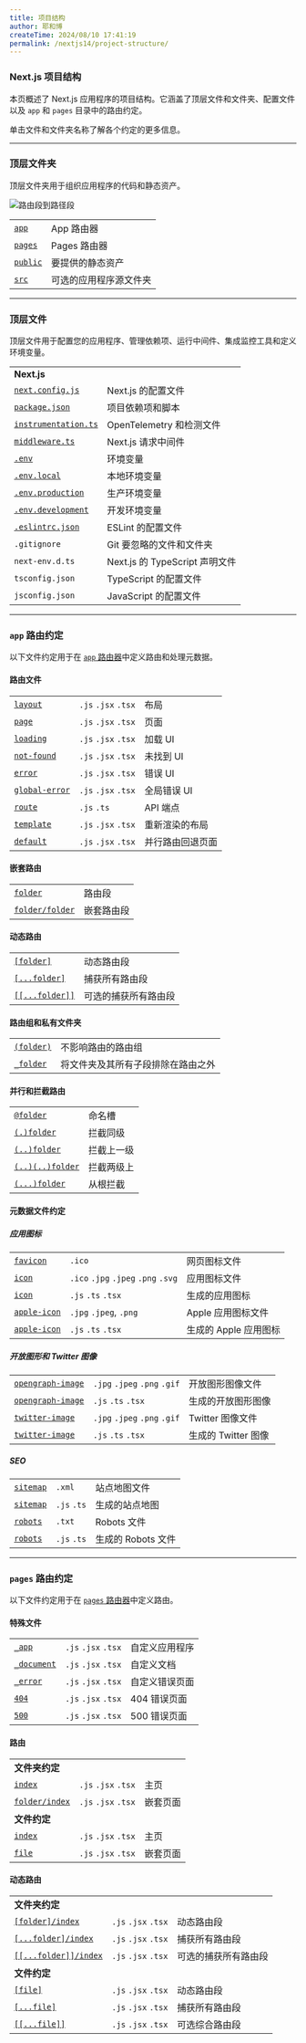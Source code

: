 ```yaml
---
title: 项目结构
author: 耶和博
createTime: 2024/08/10 17:41:19
permalink: /nextjs14/project-structure/
---
```


### **Next.js 项目结构**

本页概述了 Next.js 应用程序的项目结构。它涵盖了顶层文件和文件夹、配置文件以及 `app` 和 `pages` 目录中的路由约定。

单击文件和文件夹名称了解各个约定的更多信息。

-----

### **顶层文件夹**  

顶层文件夹用于组织应用程序的代码和静态资产。

![路由段到路径段](https://nextjs.org/_next/image?url=%2Fdocs%2Flight%2Ftop-level-folders.png&w=3840&q=75)

|  |  |
| --- | --- |
| [`app`](https://nextjs.org/docs/app/building-your-application/routing) | App 路由器 |
| [`pages`](https://nextjs.org/docs/pages/building-your-application/routing) | Pages 路由器 |
| [`public`](https://nextjs.org/docs/app/building-your-application/optimizing/static-assets) | 要提供的静态资产 |
| [`src`](https://nextjs.org/docs/app/building-your-application/configuring/src-directory) | 可选的应用程序源文件夹 |

----- 

### **顶层文件**

顶层文件用于配置您的应用程序、管理依赖项、运行中间件、集成监控工具和定义环境变量。

|  |  |
| --- | --- |
| **Next.js** |  |
| [`next.config.js`](https://nextjs.org/docs/app/api-reference/next-config-js) | Next.js 的配置文件 |
| [`package.json`](https://nextjs.org/docs/getting-started/installation#manual-installation) | 项目依赖项和脚本 |
| [`instrumentation.ts`](https://nextjs.org/docs/app/building-your-application/optimizing/instrumentation) | OpenTelemetry 和检测文件 |
| [`middleware.ts`](https://nextjs.org/docs/app/building-your-application/routing/middleware) | Next.js 请求中间件 |
| [`.env`](https://nextjs.org/docs/app/building-your-application/configuring/environment-variables) | 环境变量 |
| [`.env.local`](https://nextjs.org/docs/app/building-your-application/configuring/environment-variables) | 本地环境变量 |
| [`.env.production`](https://nextjs.org/docs/app/building-your-application/configuring/environment-variables) | 生产环境变量 |
| [`.env.development`](https://nextjs.org/docs/app/building-your-application/configuring/environment-variables) | 开发环境变量 |
| [`.eslintrc.json`](https://nextjs.org/docs/app/building-your-application/configuring/eslint) | ESLint 的配置文件 |
| `.gitignore` | Git 要忽略的文件和文件夹 |
| `next-env.d.ts` | Next.js 的 TypeScript 声明文件 |
| `tsconfig.json` | TypeScript 的配置文件 |
| `jsconfig.json` | JavaScript 的配置文件 |

----- 

### **`app` 路由约定**

以下文件约定用于在 [`app` 路由器](https://nextjs.org/docs/app)中定义路由和处理元数据。

#### **路由文件**

|  |  |  |
| --- | --- | --- |
| [`layout`](https://nextjs.org/docs/app/api-reference/file-conventions/layout) | `.js` `.jsx` `.tsx` | 布局 |
| [`page`](https://nextjs.org/docs/app/api-reference/file-conventions/page) | `.js` `.jsx` `.tsx` | 页面 |
| [`loading`](https://nextjs.org/docs/app/api-reference/file-conventions/loading) | `.js` `.jsx` `.tsx` | 加载 UI |
| [`not-found`](https://nextjs.org/docs/app/api-reference/file-conventions/not-found) | `.js` `.jsx` `.tsx` | 未找到 UI |
| [`error`](https://nextjs.org/docs/app/api-reference/file-conventions/error) | `.js` `.jsx` `.tsx` | 错误 UI |
| [`global-error`](https://nextjs.org/docs/app/api-reference/file-conventions/error#global-errorjs) | `.js` `.jsx` `.tsx` | 全局错误 UI |
| [`route`](https://nextjs.org/docs/app/api-reference/file-conventions/route) | `.js` `.ts` | API 端点 |
| [`template`](https://nextjs.org/docs/app/api-reference/file-conventions/template) | `.js` `.jsx` `.tsx` | 重新渲染的布局 |
| [`default`](https://nextjs.org/docs/app/api-reference/file-conventions/default) | `.js` `.jsx` `.tsx` | 并行路由回退页面 |

#### **嵌套路由**

|  |  |
| --- | --- |
| [`folder`](https://nextjs.org/docs/app/building-your-application/routing#route-segments) | 路由段 |
| [`folder/folder`](https://nextjs.org/docs/app/building-your-application/routing#nested-routes) | 嵌套路由段 |

#### **动态路由**

|  |  |
| --- | --- |
| [`[folder]`](https://nextjs.org/docs/app/building-your-application/routing/dynamic-routes#convention) | 动态路由段 |
| [`[...folder]`](https://nextjs.org/docs/app/building-your-application/routing/dynamic-routes#catch-all-segments) | 捕获所有路由段 |
| [`[[...folder]]`](https://nextjs.org/docs/app/building-your-application/routing/dynamic-routes#optional-catch-all-segments) | 可选的捕获所有路由段 |

#### **路由组和私有文件夹**

|  |  |
| --- | --- |
| [`(folder)`](https://nextjs.org/docs/app/building-your-application/routing/route-groups#convention) | 不影响路由的路由组 |
| [`_folder`](https://nextjs.org/docs/app/building-your-application/routing/colocation#private-folders) | 将文件夹及其所有子段排除在路由之外 |

#### **并行和拦截路由**

|  |  |
| --- | --- |
| [`@folder`](https://nextjs.org/docs/app/building-your-application/routing/parallel-routes#slots) | 命名槽 |
| [`(.)folder`](https://nextjs.org/docs/app/building-your-application/routing/intercepting-routes#convention) | 拦截同级 |
| [`(..)folder`](https://nextjs.org/docs/app/building-your-application/routing/intercepting-routes#convention) | 拦截上一级 |
| [`(..)(..)folder`](https://nextjs.org/docs/app/building-your-application/routing/intercepting-routes#convention) | 拦截两级上 |
| [`(...)folder`](https://nextjs.org/docs/app/building-your-application/routing/intercepting-routes#convention) | 从根拦截 |

#### **元数据文件约定**

##### **应用图标**

|  |  |  |
| --- | --- | --- |
| [`favicon`](https://nextjs.org/docs/app/api-reference/file-conventions/metadata/app-icons#favicon) | `.ico` | 网页图标文件 |
| [`icon`](https://nextjs.org/docs/app/api-reference/file-conventions/metadata/app-icons#icon) | `.ico` `.jpg` `.jpeg` `.png` `.svg` | 应用图标文件 |
| [`icon`](https://nextjs.org/docs/app/api-reference/file-conventions/metadata/app-icons#generate-icons-using-code-js-ts-tsx) | `.js` `.ts` `.tsx` | 生成的应用图标 |
| [`apple-icon`](https://nextjs.org/docs/app/api-reference/file-conventions/metadata/app-icons#apple-icon) | `.jpg` `.jpeg`, `.png` | Apple 应用图标文件 |
| [`apple-icon`](https://nextjs.org/docs/app/api-reference/file-conventions/metadata/app-icons#generate-icons-using-code-js-ts-tsx) | `.js` `.ts` `.tsx` | 生成的 Apple 应用图标 |

##### **开放图形和 Twitter 图像**

|  |  |  |
| --- | --- | --- |
| [`opengraph-image`](https://nextjs.org/docs/app/api-reference/file-conventions/metadata/opengraph-image#opengraph-image) | `.jpg` `.jpeg` `.png` `.gif` | 开放图形图像文件 |
| [`opengraph-image`](https://nextjs.org/docs/app/api-reference/file-conventions/metadata/opengraph-image#generate-images-using-code-js-ts-tsx) | `.js` `.ts` `.tsx` | 生成的开放图形图像 |
| [`twitter-image`](https://nextjs.org/docs/app/api-reference/file-conventions/metadata/opengraph-image#twitter-image) | `.jpg` `.jpeg` `.png` `.gif` | Twitter 图像文件 |
| [`twitter-image`](https://nextjs.org/docs/app/api-reference/file-conventions/metadata/opengraph-image#generate-images-using-code-js-ts-tsx) | `.js` `.ts` `.tsx` | 生成的 Twitter 图像 |

##### **SEO**

|  |  |  |
| --- | --- | --- |
| [`sitemap`](https://nextjs.org/docs/app/api-reference/file-conventions/metadata/sitemap#sitemap-files-xml) | `.xml` | 站点地图文件 |
| [`sitemap`](https://nextjs.org/docs/app/api-reference/file-conventions/metadata/sitemap#generating-a-sitemap-using-code-js-ts) | `.js` `.ts` | 生成的站点地图 |
| [`robots`](https://nextjs.org/docs/app/api-reference/file-conventions/metadata/robots#static-robotstxt) | `.txt` | Robots 文件 |
| [`robots`](https://nextjs.org/docs/app/api-reference/file-conventions/metadata/robots#generate-a-robots-file) | `.js` `.ts` | 生成的 Robots 文件 |

----- 

### **`pages` 路由约定**

以下文件约定用于在 [`pages` 路由器](https://nextjs.org/docs/pages)中定义路由。

#### **特殊文件**

|  |  |  |
| --- | --- | --- |
| [`_app`](https://nextjs.org/docs/pages/building-your-application/routing/custom-app) | `.js` `.jsx` `.tsx` | 自定义应用程序 |
| [`_document`](https://nextjs.org/docs/pages/building-your-application/routing/custom-document) | `.js` `.jsx` `.tsx` | 自定义文档 |
| [`_error`](https://nextjs.org/docs/pages/building-your-application/routing/custom-error#more-advanced-error-page-customizing) | `.js` `.jsx` `.tsx` | 自定义错误页面 |
| [`404`](https://nextjs.org/docs/pages/building-your-application/routing/custom-error#404-page) | `.js` `.jsx` `.tsx` | 404 错误页面 |
| [`500`](https://nextjs.org/docs/pages/building-your-application/routing/custom-error#500-page) | `.js` `.jsx` `.tsx` | 500 错误页面 |

#### **路由**

|  |  |  |
| --- | --- | --- |
| **文件夹约定** |  |  |
| [`index`](https://nextjs.org/docs/pages/building-your-application/routing/pages-and-layouts#index-routes) | `.js` `.jsx` `.tsx` | 主页 |
| [`folder/index`](https://nextjs.org/docs/pages/building-your-application/routing/pages-and-layouts#index-routes) | `.js` `.jsx` `.tsx` | 嵌套页面 |
| **文件约定** |  |  |
| [`index`](https://nextjs.org/docs/pages/building-your-application/routing/pages-and-layouts#index-routes) | `.js` `.jsx` `.tsx` | 主页 |
| [`file`](https://nextjs.org/docs/pages/building-your-application/routing/pages-and-layouts) | `.js` `.jsx` `.tsx` | 嵌套页面 |

#### **动态路由**

|  |  |  |
| --- | --- | --- |
| **文件夹约定** |  |  |
| [`[folder]/index`](https://nextjs.org/docs/pages/building-your-application/routing/dynamic-routes) | `.js` `.jsx` `.tsx` | 动态路由段 |
| [`[...folder]/index`](https://nextjs.org/docs/pages/building-your-application/routing/dynamic-routes#catch-all-segments) | `.js` `.jsx` `.tsx` | 捕获所有路由段 |
| [`[[...folder]]/index`](https://nextjs.org/docs/pages/building-your-application/routing/dynamic-routes#optional-catch-all-segments) | `.js` `.jsx` `.tsx` | 可选的捕获所有路由段 |
| **文件约定** |  |  |
| [`[file]`](https://nextjs.org/docs/pages/building-your-application/routing/dynamic-routes) | `.js` `.jsx` `.tsx` | 动态路由段 |
| [`[...file]`](https://nextjs.org/docs/pages/building-your-application/routing/dynamic-routes#catch-all-segments) | `.js` `.jsx` `.tsx` | 捕获所有路由段 |
| [`[[...file]]`](https://nextjs.org/docs/pages/building-your-application/routing/dynamic-routes#optional-catch-all-segments) | `.js` `.jsx` `.tsx` | 可选综合路由段 |